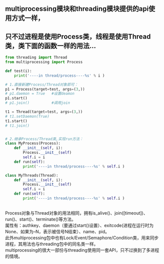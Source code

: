 ## multiprocessing模块和threading模块提供的api使用方式一样，
## 只不过进程是使用Process类，线程是使用Thread类，类下面的函数一样的用法...
```python
from threading import Thread
from multiprocessing import Process

def test(i):
    print('----in thread/process----%s' % i )

# 1.直接新建Process/Thread对象即可：
p1 = Process(target=test, args=(3,))
# p1.daemon = True   #设置deamon
p1.start()
# p1.join()          #调用join

t1 = Thread(target=test, args=(3,))
# t1.setDaemon(True)
t1.start()
# t1.join()


# 2.继承Process/Thread类,实现run方法：
class MyProcess(Process):
    def __init__(self, i):
        Process.__init__(self)
        self.i = i
    def run(self):
        print('----in thread/process----%s' % self.i )

class MyThreads(Thread):
    def __init__(self, i):
        Process.__init__(self)
        self.i = i
    def run(self):
        print('----in thread/process----%s' % self.i )
        
```

Process对象与Thread对象的用法相同，拥有is_alive()、join([timeout])、run()、start()、terminate()等方法。       
属性有：authkey、daemon（要通过start()设置）、exitcode(进程在运行时为None、如果为–N，表示被信号N结束）、name、pid。      
此外multiprocessing包中也有Lock/Event/Semaphore/Condition类，用来同步进程，其用法也与threading包中的同名类一样。     
multiprocessing的很大一部份与threading使用同一套API，只不过换到了多进程的情境。      

